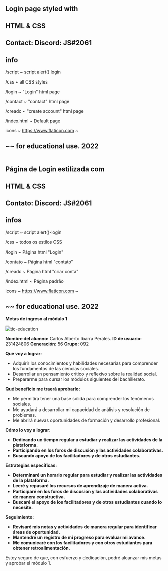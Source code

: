 ```
```

## Login page styled with 
## HTML & CSS

## Contact: Discord: JS#2061

## info

/script ~ script alert() login

/css ~ all CSS styles

/login ~ "Login" html page

/contact ~ "contact" html page

/creadc ~ "create account" html page

/index.html ~ Default page

icons ~ https://www.flaticon.com ~
## ~~ for educational use. 2022

```
```

## Página de Login estilizada com
## HTML & CSS

## Contato: Discord: JS#2061

## infos
/script ~ script alert()-login

/css ~ todos os estilos CSS

/login ~ Página html "Login"

/contato ~ Página html "contato"

/creadc ~ Página html "criar conta"

/index.html ~ Página padrão

icons ~ https://www.flaticon.com ~
## ~~ for educational use. 2022
**Metas de ingreso al módulo 1**

![tic-education](https://www.armadilloamarillo.com/wp-content/uploads/tic-educacion.jpg)

**Nombre del alumno:** Carlos Alberto Ibarra Perales. 
**ID de usuario:** 231424806
**Generación:** 56
**Grupo:** 092

**Qué voy a lograr:**

* Adquirir los conocimientos y habilidades necesarias para comprender los fundamentos de las ciencias sociales.
* Desarrollar un pensamiento crítico y reflexivo sobre la realidad social.
* Prepararme para cursar los módulos siguientes del bachillerato.

**Qué beneficio me traerá aprobarlo:**

* Me permitirá tener una base sólida para comprender los fenómenos sociales.
* Me ayudará a desarrollar mi capacidad de análisis y resolución de problemas.
* Me abrirá nuevas oportunidades de formación y desarrollo profesional.

**Cómo lo voy a lograr:**

* **Dedicando un tiempo regular a estudiar y realizar las actividades de la plataforma.**
* **Participando en los foros de discusión y las actividades colaborativas.**
* **Buscando apoyo de los facilitadores y de otros estudiantes.**

**Estrategias específicas:**

* **Determinaré un horario regular para estudiar y realizar las actividades de la plataforma.**
* **Leeré y repasaré los recursos de aprendizaje de manera activa.**
* **Participaré en los foros de discusión y las actividades colaborativas de manera constructiva.**
* **Buscaré el apoyo de los facilitadores y de otros estudiantes cuando lo necesite.**

**Seguimiento:**

* **Revisaré mis notas y actividades de manera regular para identificar áreas de oportunidad.**
* **Mantendré un registro de mi progreso para evaluar mi avance.**
* **Me comunicaré con los facilitadores y con otros estudiantes para obtener retroalimentación.**

Estoy seguro de que, con esfuerzo y dedicación, podré alcanzar mis metas y aprobar el módulo 1.
